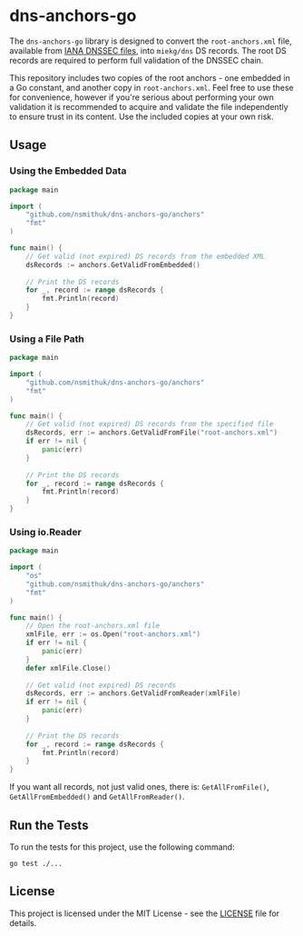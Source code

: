 # dns-anchors-go

The `dns-anchors-go` library is designed to convert the `root-anchors.xml` file, available from [IANA DNSSEC files](https://www.iana.org/dnssec/files), into `miekg/dns` DS records. The root DS records are required to perform full validation of the DNSSEC chain.

This repository includes two copies of the root anchors - one embedded in a Go constant, and another copy in `root-anchors.xml`. Feel free to use these for convenience, however if you're serious about performing your own validation it is recommended to acquire and validate the file independently to ensure trust in its content. Use the included copies at your own risk.


## Usage

### Using the Embedded Data
```go
package main

import (
    "github.com/nsmithuk/dns-anchors-go/anchors"
    "fmt"
)

func main() {
    // Get valid (not expired) DS records from the embedded XML
    dsRecords := anchors.GetValidFromEmbedded()
    
    // Print the DS records
    for _, record := range dsRecords {
        fmt.Println(record)
    }
}
```

### Using a File Path
```go
package main

import (
    "github.com/nsmithuk/dns-anchors-go/anchors"
    "fmt"
)

func main() {
    // Get valid (not expired) DS records from the specified file
    dsRecords, err := anchors.GetValidFromFile("root-anchors.xml")
    if err != nil {
        panic(err)
    }
    
    // Print the DS records
    for _, record := range dsRecords {
        fmt.Println(record)
    }
}
```

### Using io.Reader
```go
package main

import (
    "os"
    "github.com/nsmithuk/dns-anchors-go/anchors"
    "fmt"
)

func main() {
    // Open the root-anchors.xml file
    xmlFile, err := os.Open("root-anchors.xml")
    if err != nil {
        panic(err)
    }
    defer xmlFile.Close()
    
    // Get valid (not expired) DS records
    dsRecords, err := anchors.GetValidFromReader(xmlFile)
    if err != nil {
        panic(err)
    }
    
    // Print the DS records
    for _, record := range dsRecords {
        fmt.Println(record)
    }
}
```
If you want all records, not just valid ones, there is: `GetAllFromFile()`, `GetAllFromEmbedded()` and `GetAllFromReader()`.

## Run the Tests

To run the tests for this project, use the following command:
```shell
go test ./...
```

## License

This project is licensed under the MIT License - see the [LICENSE](LICENSE) file for details.
